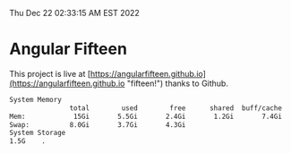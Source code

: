 Thu Dec 22 02:33:15 AM EST 2022

# Angular Fifteen


This project is live at [https://angularfifteen.github.io](https://angularfifteen.github.io "fifteen!") thanks to Github.

```bash
System Memory
               total        used        free      shared  buff/cache   available
Mem:            15Gi       5.5Gi       2.4Gi       1.2Gi       7.4Gi       8.2Gi
Swap:          8.0Gi       3.7Gi       4.3Gi
System Storage
1.5G	.
```
```bash
